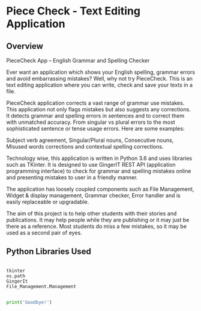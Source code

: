 # Piece Check - Text Editing Application
## Overview

PieceCheck App – English Grammar and Spelling Checker

Ever want an application which shows your English spelling, grammar errors and avoid embarrassing mistakes? Well, why not try PieceCheck.  This is an text editing application where you can write, check and save your texts in a file.

PieceCheck application corrects a vast range of grammar use mistakes. This application not only flags mistakes but also suggests any corrections. It detects grammar and spelling errors in sentences and to correct them with unmatched accuracy. From singular vs plural errors to the most sophisticated sentence or tense usage errors. Here are some examples:

Subject verb agreement, Singular/Plural nouns, Consecutive nouns, Misused words corrections and contextual spelling corrections.

Technology wise, this application is written in Python 3.6 and uses libraries such as TKinter. It is designed to use GingerIT REST API (application programming interface) to check for grammar and spelling mistakes online and presenting mistakes to user in a friendly manner. 

The application has loosely coupled components such as File Management, Widget & display management, Grammar checker, Error handler and is easily replaceable or upgradable.  

The aim of this project is to help other students with their stories and publications. It may help people while they are publishing or it may just be there as a reference. Most students do miss a few mistakes, so it may be used as a second pair of eyes.

## Python Libraries Used

```

tkinter
os.path
GingerIt
File_Management.Management

```

```Python

print('Goodbye!')

```


